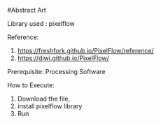 #Abstract Art


Library used : pixelflow


Reference: 
1. https://freshfork.github.io/PixelFlow/reference/
2. https://diwi.github.io/PixelFlow/

Prerequisite: Processing Software

How to Execute:
1. Download the file,
2. install pixelflow library
3. Run
